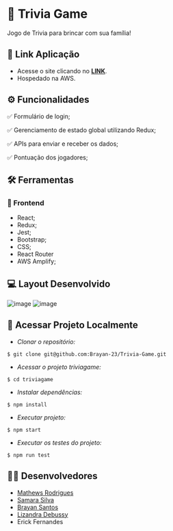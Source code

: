 # :scroll: Trivia Game

Jogo de Trivia para brincar com sua família!

## :link: Link Aplicação 
- Acesse o site clicando no [**LINK**](https://main.d3hwi23vv25da8.amplifyapp.com/).
- Hospedado na AWS.

## ⚙️ Funcionalidades
✅ Formulário de login;

✅ Gerenciamento de estado global utilizando Redux;

✅ APIs para enviar e receber os dados;

✅ Pontuação dos jogadores;

## :hammer_and_wrench: Ferramentas 
### 🍮 Frontend
- React;
- Redux;
- Jest;
- Bootstrap;
- CSS;
- React Router
- AWS Amplify;

## :computer: Layout Desenvolvido

![image](https://user-images.githubusercontent.com/83560101/193685574-e6244245-958c-40d7-b596-5e28b2445413.png)
![image](https://user-images.githubusercontent.com/83560101/193685845-22c7880d-26fd-4849-aaec-527ece57d028.png)

## 📁 Acessar Projeto Localmente

- *Clonar o repositório:*

```
$ git clone git@github.com:Brayan-23/Trivia-Game.git
```

- *Acessar o projeto triviagame:*

```
$ cd triviagame
```

- *Instalar dependências:*

```
$ npm install
```

- *Executar projeto:*

```
$ npm start
```
- *Executar os testes do projeto:*

```
$ npm run test
```
## 👨‍💻 Desenvolvedores

- [Mathews Rodrigues](https://www.linkedin.com/in/mathewsrodrigues/)
- [Samara Silva](https://www.linkedin.com/in/samara-silva-187595235/)
- [Brayan Santos](https://www.linkedin.com/in/braka/)
- [Lizandra Debussy](https://www.linkedin.com/in/lizandra-debussy/)
- Erick Fernandes
 

